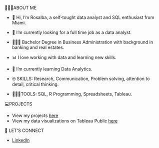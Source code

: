 🙋🏻‍♀️ABOUT ME 

- 👋 Hi, I’m Rosalba, a self-tought data analyst and SQL enthusiast from Miami. 
- 👀 I’m currently looking for a full time job as a data analyst.
- 👩🏻‍🎓 Bachelor Degree in Business Administration with background in banking and real estates. 
- 📊 I love working with data and learning new skills.
- 🌱 I’m currently learning Data Analytics.

- 🤓 SKILLS: Research, Communication, Problem solving, attention to detail, critical thinking. 

- 👩🏻‍💻TOOLS: SQL, R Programming, Spreadsheets, Tableau.  

💻PROJECTS

-  View my projects [here](https://github.com/rosalbamartin?tab=repositories)
-  View my data visualizations on Tableau Public [here](https://public.tableau.com/app/profile/rosalba.martin)

📩 LET'S CONNECT

- [LinkedIn](https://www.linkedin.com/in/rosalba-martin-miami/)


